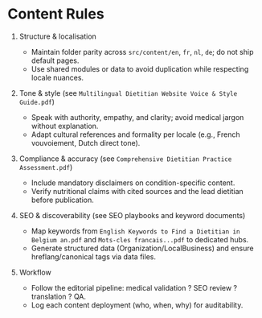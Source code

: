 # Content Rules

1. Structure & localisation
   - Maintain folder parity across `src/content/en`, `fr`, `nl`, `de`; do not ship default pages.
   - Use shared modules or data to avoid duplication while respecting locale nuances.

2. Tone & style (see `Multilingual Dietitian Website Voice & Style Guide.pdf`)
   - Speak with authority, empathy, and clarity; avoid medical jargon without explanation.
   - Adapt cultural references and formality per locale (e.g., French vouvoiement, Dutch direct tone).

3. Compliance & accuracy (see `Comprehensive Dietitian Practice Assessment.pdf`)
   - Include mandatory disclaimers on condition-specific content.
   - Verify nutritional claims with cited sources and the lead dietitian before publication.

4. SEO & discoverability (see SEO playbooks and keyword documents)
   - Map keywords from `English Keywords to Find a Dietitian in Belgium an.pdf` and `Mots-cles francais...pdf` to dedicated hubs.
   - Generate structured data (Organization/LocalBusiness) and ensure hreflang/canonical tags via data files.

5. Workflow
   - Follow the editorial pipeline: medical validation ? SEO review ? translation ? QA.
   - Log each content deployment (who, when, why) for auditability.
